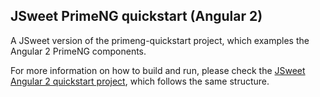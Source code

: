 ## JSweet PrimeNG quickstart (Angular 2)

A JSweet version of the primeng-quickstart project, which examples the Angular 2 PrimeNG components.

For more information on how to build and run, please check the [JSweet Angular 2 quickstart project](https://github.com/cincheo/jsweet-angular2-quickstart), which follows the same structure. 
